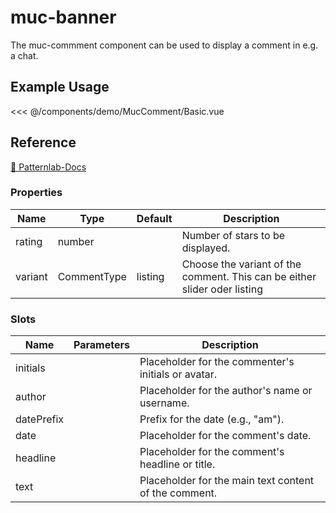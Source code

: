<script setup>
import Basic from './demo/MucComment/BasicExample.vue'
</script>

# muc-banner

The muc-commment component can be used to display a comment in e.g. a chat.

## Example Usage

<DemoContainer>
  <Basic/>
</DemoContainer>

<<< @/components/demo/MucComment/Basic.vue

## Reference
[🔗 Patternlab-Docs](https://patternlab.muenchen.space/?p=viewall-elements-comment)

### Properties

| Name    | Type        | Default | Description                                                               |
|---------|-------------|---------|---------------------------------------------------------------------------|
| rating  | number      |         | Number of stars to be displayed.                                          |
| variant | CommentType | listing | Choose the variant of the comment. This can be either slider oder listing |

### Slots
| Name           | Parameters | Description                                           |
| -------------- | ---------- |-------------------------------------------------------|
| initials       |            | Placeholder for the commenter's initials or avatar.   |
| author         |            | Placeholder for the author's name or username.        |
| datePrefix     |            | Prefix for the date (e.g., "am").                     |
| date           |            | Placeholder for the comment's date.                   |
| headline       |            | Placeholder for the comment's headline or title.      |
| text           |            | Placeholder for the main text content of the comment. |
